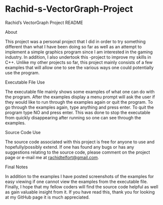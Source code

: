 # Rachid-s-VectorGraph-Project

Rachid’s VectorGraph Project README

About
	
This project was a personal project that I did in order to try something different than what I have been doing so far as well as an attempt to implement a simple graphics program since I am interested in the gaming industry. In addition, I also undertook this -project to improve my skills in C++. Unlike my other projects so far, this project mainly consists of a few examples that will allow one to see the various ways one could potentially use the program.
  
Executable File Use

The executable file mainly shows some examples of what one can do with the program. After the examples display a menu prompt will ask the user if they would like to run through the examples again or quit the program. To go through the examples again, type anything and press enter. To quit the program type NO and press enter. This was done to stop the executable from quickly disappearing after running so one can see through the examples.
  
Source Code Use

The source code associated with this project is free for anyone to use and hopefully/possibly extend. If one has found any bugs or has any suggestions relating to the source code, please comment on the project page or e-mail me at rachidtelfort@gmail.com.
  
Final Notes

In addition to the examples I have posted screenshots of the examples for easy viewing if one cannot view the examples from the executable file. Finally, I hope that my fellow coders will find the source code helpful as well as gain valuable insight from it. If you have read this, thank you for looking at my GitHub page it is much appreciated.
